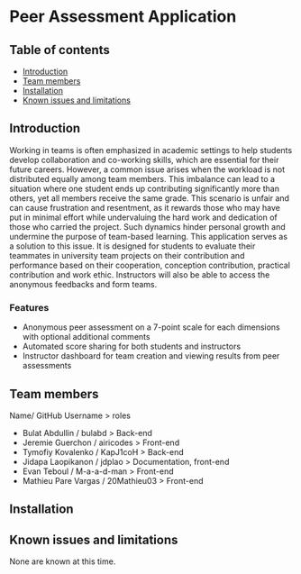 # Peer Assessment Application

## Table of contents

* [Introduction](#introduction)
* [Team members](#team-members)
* [Installation](#installation)
* [Known issues and limitations](#known-issues-and-limitations)

## Introduction
Working in teams is often emphasized in academic settings to help students develop collaboration and co-working skills, which are essential for their future careers. However, a common issue arises when the workload is not distributed equally among team members. This imbalance can lead to a situation where one student ends up contributing significantly more than others, yet all members receive the same grade. This scenario is unfair and can cause frustration and resentment, as it rewards those who may have put in minimal effort while undervaluing the hard work and dedication of those who carried the project. Such dynamics hinder personal growth and undermine the purpose of team-based learning. This application serves as a solution to this issue. It is designed for students to evaluate their teammates in university team projects on their contribution and performance based on their cooperation, conception contribution, practical contribution and work ethic. Instructors will also be able to access the anonymous feedbacks and form teams.

### Features

- Anonymous peer assessment on a 7-point scale for each dimensions with optional additional comments
- Automated score sharing for both students and instructors
- Instructor dashboard for team creation and viewing results from peer assessments

## Team members
Name/ GitHub Username > roles 

- Bulat Abdullin / bulabd > Back-end
- Jeremie Guerchon / airicodes > Front-end
- Tymofiy Kovalenko / KapJ1coH > Back-end
- Jidapa Laopikanon / jdplao > Documentation, front-end
- Evan Teboul / M-a-a-d-man > Front-end
- Mathieu Pare Vargas / 20Mathieu03 > Front-end 

## Installation

<!--  Add any technical requirements needed for the project -->

## Known issues and limitations

None are known at this time.
